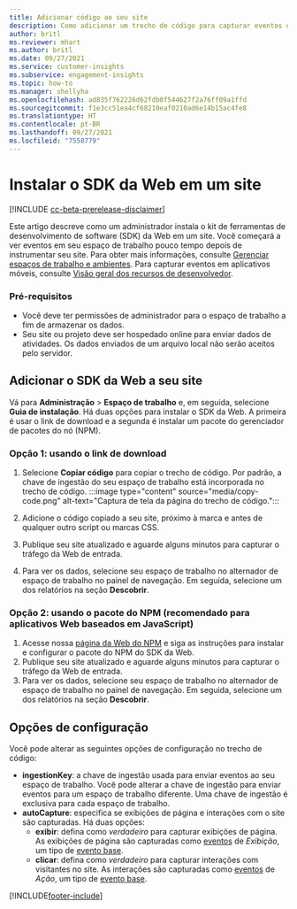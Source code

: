 ```yaml
---
title: Adicionar código ao seu site
description: Como adicionar um trecho de código para capturar eventos do Dynamics 365 Customer Insights em seu site.
author: britl
ms.reviewer: mhart
ms.author: britl
ms.date: 09/27/2021
ms.service: customer-insights
ms.subservice: engagement-insights
ms.topic: how-to
ms.manager: shellyha
ms.openlocfilehash: ad835f762226d62fdb0f544627f2a76ff09a1ffd
ms.sourcegitcommit: f1e3cc51ea4cf68210eaf0210ad6e14b15ac4fe8
ms.translationtype: HT
ms.contentlocale: pt-BR
ms.lasthandoff: 09/27/2021
ms.locfileid: "7558779"
---
```

# <a name="install-the-web-sdk-on-a-website"></a>Instalar o SDK da Web em um site

[!INCLUDE [cc-beta-prerelease-disclaimer](includes/cc-beta-prerelease-disclaimer.md)]

Este artigo descreve como um administrador instala o kit de ferramentas de desenvolvimento de software (SDK) da Web em um site. Você começará a ver eventos em seu espaço de trabalho pouco tempo depois de instrumentar seu site. Para obter mais informações, consulte [Gerenciar espaços de trabalho e ambientes](manage-environments-workspaces.md). Para capturar eventos em aplicativos móveis, consulte [Visão geral dos recursos de desenvolvedor](developer-resources.md).


### <a name="prerequisites"></a>Pré-requisitos

* Você deve ter permissões de administrador para o espaço de trabalho a fim de armazenar os dados.
* Seu site ou projeto deve ser hospedado online para enviar dados de atividades. Os dados enviados de um arquivo local não serão aceitos pelo servidor.


## <a name="add-web-sdk-to-your-website"></a>Adicionar o SDK da Web a seu site

Vá para **Administração** > **Espaço de trabalho**  e, em seguida, selecione **Guia de instalação**. Há duas opções para instalar o SDK da Web. A primeira é usar o link de download e a segunda é instalar um pacote do gerenciador de pacotes do nó (NPM).

### <a name="option-1-using-the-download-link"></a>Opção 1: usando o link de download

1. Selecione **Copiar código** para copiar o trecho de código. Por padrão, a chave de ingestão do seu espaço de trabalho está incorporada no trecho de código.
  :::image type="content" source="media/copy-code.png" alt-text="Captura de tela da página do trecho de código.":::

1. Adicione o código copiado a seu site, próximo à <head> marca e antes de qualquer outro script ou marcas CSS.
1. Publique seu site atualizado e aguarde alguns minutos para capturar o tráfego da Web de entrada.
1. Para ver os dados, selecione seu espaço de trabalho no alternador de espaço de trabalho no painel de navegação. Em seguida, selecione um dos relatórios na seção **Descobrir**.

### <a name="option-2-using-the-npm-package-recommended-for-javascript-based-web-apps"></a>Opção 2: usando o pacote do NPM (recomendado para aplicativos Web baseados em JavaScript)

1. Acesse nossa [página da Web do NPM](https://www.npmjs.com/package/engagementinsights-web) e siga as instruções para instalar e configurar o pacote do NPM do SDK da Web.
1. Publique seu site atualizado e aguarde alguns minutos para capturar o tráfego da Web de entrada.
1. Para ver os dados, selecione seu espaço de trabalho no alternador de espaço de trabalho no painel de navegação. Em seguida, selecione um dos relatórios na seção **Descobrir**.

## <a name="configuration-options"></a>Opções de configuração

Você pode alterar as seguintes opções de configuração no trecho de código:

- **ingestionKey**: a chave de ingestão usada para enviar eventos ao seu espaço de trabalho. Você pode alterar a chave de ingestão para enviar eventos para um espaço de trabalho diferente. Uma chave de ingestão é exclusiva para cada espaço de trabalho.
- **autoCapture**: especifica se exibições de página e interações com o site são capturadas. Há duas opções:
    - **exibir**: defina como *verdadeiro* para capturar exibições de página. As exibições de página são capturadas como [eventos](glossary.md#event) de *Exibição*, um tipo de [evento base](glossary.md#base-event).
    - **clicar**: defina como *verdadeiro* para capturar interações com visitantes no site. As interações são capturadas como [eventos](glossary.md#event) de *Ação*, um tipo de [evento base](glossary.md#base-event).

[!INCLUDE[footer-include](../includes/footer-banner.md)]
